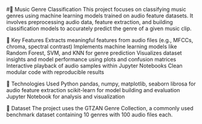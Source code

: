 #🎵 Music Genre Classification
This project focuses on classifying music genres using machine learning models trained on audio feature datasets. It involves preprocessing audio data, feature extraction, and building classification models to accurately predict the genre of a given music clip.

📌 Key Features
Extracts meaningful features from audio files (e.g., MFCCs, chroma, spectral contrast)
Implements machine learning models like Random Forest, SVM, and KNN for genre prediction
Visualizes dataset insights and model performance using plots and confusion matrices
Interactive playback of audio samples within Jupyter Notebooks
Clean modular code with reproducible results

🧠 Technologies Used
Python
pandas, numpy, matplotlib, seaborn
librosa for audio feature extraction
scikit-learn for model building and evaluation
Jupyter Notebook for analysis and visualization

📁 Dataset
The project uses the GTZAN Genre Collection, a commonly used benchmark dataset containing 10 genres with 100 audio files each.

